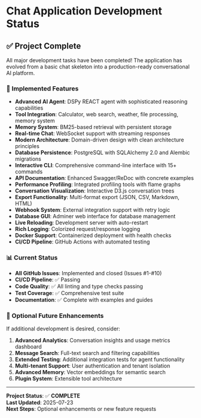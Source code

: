 # Chat Application Development Status

## ✅ Project Complete

All major development tasks have been completed! The application has evolved from a basic chat skeleton into a production-ready conversational AI platform.

### 🚀 Implemented Features

- **Advanced AI Agent**: DSPy REACT agent with sophisticated reasoning capabilities
- **Tool Integration**: Calculator, web search, weather, file processing, memory system
- **Memory System**: BM25-based retrieval with persistent storage
- **Real-time Chat**: WebSocket support with streaming responses
- **Modern Architecture**: Domain-driven design with clean architecture principles
- **Database Persistence**: PostgreSQL with SQLAlchemy 2.0 and Alembic migrations
- **Interactive CLI**: Comprehensive command-line interface with 15+ commands
- **API Documentation**: Enhanced Swagger/ReDoc with concrete examples
- **Performance Profiling**: Integrated profiling tools with flame graphs
- **Conversation Visualization**: Interactive D3.js conversation trees
- **Export Functionality**: Multi-format export (JSON, CSV, Markdown, HTML)
- **Webhook System**: External integration support with retry logic
- **Database GUI**: Adminer web interface for database management
- **Live Reloading**: Development server with auto-restart
- **Rich Logging**: Colorized request/response logging
- **Docker Support**: Containerized deployment with health checks
- **CI/CD Pipeline**: GitHub Actions with automated testing

### 📊 Current Status

- **All GitHub Issues**: Implemented and closed (Issues #1-#10)
- **CI/CD Pipeline**: ✅ Passing
- **Code Quality**: ✅ All linting and type checks passing
- **Test Coverage**: ✅ Comprehensive test suite
- **Documentation**: ✅ Complete with examples and guides

### 🔧 Optional Future Enhancements

If additional development is desired, consider:

1. **Advanced Analytics**: Conversation insights and usage metrics dashboard
2. **Message Search**: Full-text search and filtering capabilities  
3. **Extended Testing**: Additional integration tests for agent functionality
4. **Multi-tenant Support**: User authentication and tenant isolation
5. **Advanced Memory**: Vector embeddings for semantic search
6. **Plugin System**: Extensible tool architecture

---

**Project Status**: ✅ **COMPLETE**  
**Last Updated**: 2025-07-23  
**Next Steps**: Optional enhancements or new feature requests